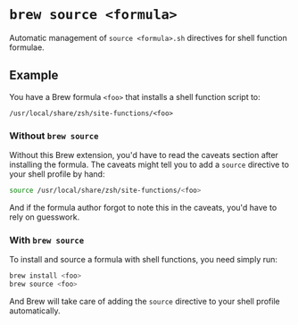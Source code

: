 # `brew source <formula>`

Automatic management of `source <formula>.sh` directives for shell function formulae.

## Example

You have a Brew formula `<foo>` that installs a shell function script to:

```
/usr/local/share/zsh/site-functions/<foo>
```

### Without `brew source`

Without this Brew extension, you'd have to read the caveats section after installing the formula. The caveats might tell you to add a `source` directive to your shell profile by hand:

```bash
source /usr/local/share/zsh/site-functions/<foo>
```

And if the formula author forgot to note this in the caveats, you'd have to rely on guesswork.

### With `brew source`

To install and source a formula with shell functions, you need simply run:

```bash
brew install <foo>
brew source <foo>
```

And Brew will take care of adding the `source` directive to your shell profile automatically.
